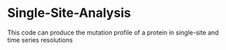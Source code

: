 # Single-Site-Analysis
This code can produce the mutation profile of a protein in single-site and time series resolutions
